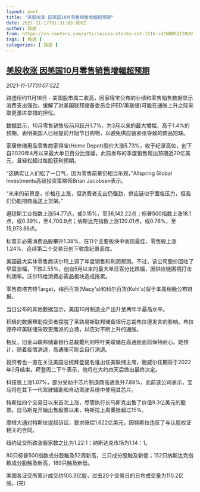 ```yaml
---
layout: post
title: "美股收涨 因美国10月零售销售增幅超预期"
date: 2021-11-17T01:31:03.000Z
author: 路透
from: https://cn.reuters.com/article/usa-stocks-ret-1116-idCNKBS2I202U
tags: [ 路透 ]
categories: [ 路透 ]
---
```

<!--1637112663000-->
[美股收涨 因美国10月零售销售增幅超预期](https://cn.reuters.com/article/usa-stocks-ret-1116-idCNKBS2I202U)
------

<div>
<div><i>2021-11-17T01:07:52Z</i></div><p>路透纽约11月16日 - 美国股市周二收高，因家得宝公布的业绩和零售销售数据显示消费支出强劲，缓解了对美国联邦储备委员会(FED/美联储)可能在通胀上升之际采取更激进举措的担忧。</p><p>数据显示，10月零售销售较前月跃升1.7%，为3月以来的最大增幅，高于1.4%的预期，表明美国人已经提前开始节日购物，以避免供应链紧张导致的商品短缺。</p><p>家居修缮用品零售商家得宝(Home Depot)股价大涨5.73%，收于纪录高位，创下自2020年4月以来最大单日百分比涨幅，此前发布的季度销售超出预期近20亿美元，且轻松超过每股获利预期。</p><p>“这确实让人们松了一口气，因为零售前景仍相当乐观，”Allspring Global Investments高级投资策略师Brian Jacobsen表示。</p><p>“未来的前景是，价格在上涨，但消费者支出仍强劲，供应链似乎面临压力，但我们仍能把商品送上货架。”</p><p>道琼斯工业指数上涨54.77点，或0.15%，至36,142.22点；标普500指数上涨18.1点，或0.39%，至4,700.9点；纳斯达克指数上涨120.01点，或0.76%，至15,973.86点。</p><p>标普非必需消费品股攀升1.38%，在11个主要板块中表现最佳，零售股上涨1.24%，连续第二个交易日创下收盘纪录高位。</p><p>美国最大实体零售商沃尔玛上调了年度销售和利润预测。不过，该公司股价回吐了早盘涨幅，下跌2.55%，创自5月以来的最大单日百分比跌幅，因供应链困境打击利润率。沃尔玛给消费必需品板块造成拖累。</p><p>零售商塔吉特Target，梅西百货(Macy's)和科尔百货(Kohl's)将于本周稍晚公布财报。</p><p>当日公布的其他数据显示，美国10月制造业产出升至两年半最高水平。</p><p>积极的数据帮助投资者摆脱了圣路易斯联邦储备银行总裁布拉德发言的影响。布拉德呼吁美联储采取更鹰派的立场，以应对不断上升的通胀。</p><p>相反，旧金山联邦储备银行总裁戴利则呼吁美联储在高通胀面前保持耐心。她预计，随着疫情消退，高通胀可能会自行消退。</p><p>投资者也一直在关注美国总统拜登提名谁出任美联储主席，鲍威尔任期将于2022年2月结束。拜登周二下午表示，他将在大约四天后做出最终决定。</p><p>科技股上涨1.07%，部分受助于芯片制造商高通急升7.89%，此前该公司表示，宝马将在其下一代驾驶辅助和自动驾驶系统中使用其芯片。</p><p>特斯拉四个交易日以来首次上涨，尽管执行长马斯克出售了价值9.3亿美元的股票。自马斯克开始出售股票以来，特斯拉上周重挫超过15%。</p><p>摩根大通对特斯拉提起诉讼，要求赔偿1.622亿美元，因特斯拉违反了与认股权证相关的合同。</p><p>纽约证交所跌涨股家数之比为1.22:1；纳斯达克市场为1.14：1。</p><p>80只标普500指数成分股触及52周新高，三只成分股触及新低；152只纳斯达克指数成分股触及新高，189只触及新低。</p><p>美国各证交所累计成交约105.3亿股，过去20个交易日的日均成交量为110.2亿股。(完)</p>
</div>
